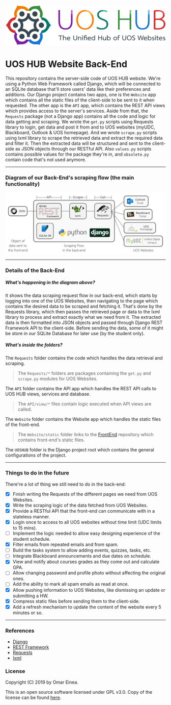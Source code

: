 ![](https://github.com/UOSHUB/Images/raw/master/slogan.png)

# UOS HUB Website Back-End

This repository contains the server-side code of UOS HUB website. 
We're using a Python Web Framework called Django, which will be connected to an SQLite database that'll store users' data like their preferences and additions.
Our Django project contains two apps, one is the `Website` app which contains all the static files of the client-side to be sent to it when requested.
The other app is the `API` app, which contains the REST API views which provides access to the server's services.
Aside from that, the `Requests` package (not a Django app) contains all the code and logic for data getting and scraping.
We wrote the `get.py` scripts using Requests library to login, get data and post it from and to UOS websites (myUDC, Blackboard, Outlook & UOS homepage).
And we wrote `scrape.py` scripts using lxml library to scrape the retrieved data and extract the required data and filter it.
Then the extracted data will be structured and sent to the client-side as JSON objects through our RESTful API.
Also `values.py` scripts contains possible values for the package they're in, and `obsolete.py` contain code that's not used anymore.

***

### Diagram of our Back-End's scraping flow (the main functionality)

![](https://github.com/UOSHUB/Images/raw/master/scraping-flow.png)

***

### Details of the Back-End

##### What's happening in the diagram above?
It shows the data scraping request flow in our back-end, which starts by logging into one of the UOS Websites,
then navigating to the page which contains the desired data to be scraped and fetching it.
That's done by the Requests library, which then passes the retrieved page or data to the lxml library to process and extract exactly what we need from it.
The extracted data is then formatted into JSON objects and passed through Django REST Framework API to the client-side.
Before sending the data, some of it might be store in our SQLite Database for later use (by the student only).

##### What's inside the folders?
The `Requests` folder contains the code which handles the data retrieval and scraping.
> The `Requests/*` folders are packages containing the `get.py` and `scrape.py` modules for UOS Websites.

The `API` folder contains the API app which handles the REST API calls to UOS HUB views, services and database.
> The `API/view/*` files contain logic executed when API views are called.

The `Website` folder contains the Website app which handles the static files of the front-end.
> The `Website/static` folder links to the [FrontEnd](https://github.com/UOSHUB/FrontEnd) repository which contains front-end's static files.

The `UOSHUB` folder is the Django project root which contains the general configurations of the project.  

***

### Things to do in the future

There're a lot of thing we still need to do in the back-end:

- [x] Finish writing the Requests of the different pages we need from UOS Websites.
- [x] Write the scraping logic of the data fetched from UOS Websites.
- [x] Provide a RESTful API that the front-end can communicate with in a stateless manner.
- [x] Login once to access to all UOS websites without time limit (UDC limits to 15 mins).
- [ ] Implement the logic needed to allow easy designing experience of the student schedule.
- [x] Filter emails from repeated emails and from spam.
- [ ] Build the tasks system to allow adding events, quizzes, tasks, etc.
- [ ] Integrate Blackboard announcements and due dates on schedule.
- [x] View and notify about courses grades as they come out and calculate GPA.
- [ ] Allow changing password and profile photo without affecting the original ones.
- [ ] Add the ability to mark all spam emails as read at once.
- [x] Allow pushing information to UOS Websites, like dismissing an update or submitting a HW.
- [x] Compress static files before sending them to the client-side.
- [x] Add a refresh mechanism to update the content of the website every 5 minutes or so.

***

### References

- [Django](https://github.com/django/django)
- [REST Framework](https://github.com/encode/django-rest-framework)
- [Requests](https://github.com/requests/requests)
- [lxml](https://github.com/lxml/lxml)

### License

Copyright (C) 2019 by Omar Einea.

This is an open source software licensed under GPL v3.0. Copy of the license can be found [here](./LICENSE.md).

